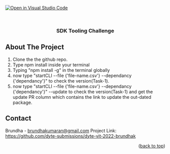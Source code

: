 [![Open in Visual Studio Code](https://classroom.github.com/assets/open-in-vscode-c66648af7eb3fe8bc4f294546bfd86ef473780cde1dea487d3c4ff354943c9ae.svg)](https://classroom.github.com/online_ide?assignment_repo_id=7955668&assignment_repo_type=AssignmentRepo)
<div id="top"></div>




<!--Topic-->
<br />
<div align="center">
<h3 align="center">SDK Tooling Challenge</h3>
</div>

<!-- ABOUT THE PROJECT -->
## About The Project

<ol>
<li>Clone the the github repo.<br /></li>
<li>Type npm install inside your terminal<br /></li>
<li>Typing "npm install -g" in the terminal globally<br /></li>
<li>now type "startCLI --file {'file-name.csv'} --dependancy {'dependancy'}" to check the version(Task-1).<br /></li>
<li>now type "startCLI --file {'file-name.csv'} --dependancy {'dependancy'}" --update  to check the version(Task-1) and get the update PR column which contains the link to update the out-dated package.<br /> </li>
</ol>



<!-- CONTACT -->
## Contact

Brundha - brundhakumaran@gmail.com
Project Link: https://github.com/dyte-submissions/dyte-vit-2022-brundhak
<p align="right">(<a href="#top">back to top</a>)</p>
